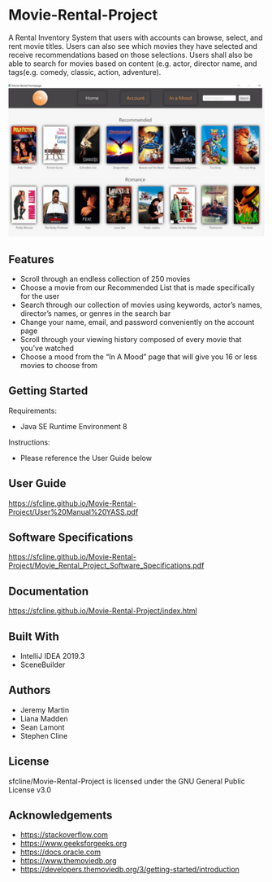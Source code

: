 # Movie-Rental-Project
  A Rental Inventory System that users with accounts can browse, select, and rent movie titles. Users can also see which movies they have selected and receive recommendations based on those selections. Users shall also be able to search for movies based on content (e.g. actor, director name, and tags(e.g. comedy, classic, action, adventure).
  
![Program](https://github.com/sfcline/Movie-Rental-Project/blob/master/image.png?raw=true)
  
## Features
* Scroll through an endless collection of 250 movies
* Choose a movie from our Recommended List that is made specifically for
the user
* Search through our collection of movies using keywords, actor’s names,
director’s names, or genres in the search bar
* Change your name, email, and password conveniently on the account
page
* Scroll through your viewing history composed of every movie that you’ve
watched
* Choose a mood from the “In A Mood” page that will give you 16 or less
movies to choose from

## Getting Started
Requirements:
* Java SE Runtime Environment 8 

Instructions:
* Please reference the User Guide below

## User Guide
https://sfcline.github.io/Movie-Rental-Project/User%20Manual%20YASS.pdf

## Software Specifications
https://sfcline.github.io/Movie-Rental-Project/Movie_Rental_Project_Software_Specifications.pdf

## Documentation
https://sfcline.github.io/Movie-Rental-Project/index.html

## Built With
* IntelliJ IDEA 2019.3
* SceneBuilder


## Authors
* Jeremy Martin
* Liana Madden
* Sean Lamont
* Stephen Cline

## License
sfcline/Movie-Rental-Project is licensed under the GNU General Public License v3.0

## Acknowledgements
* https://stackoverflow.com
* https://www.geeksforgeeks.org
* https://docs.oracle.com
* https://www.themoviedb.org
* https://developers.themoviedb.org/3/getting-started/introduction
